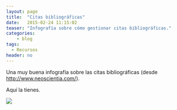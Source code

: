 ```yaml
---
layout: page
title:  "Citas bibliográficas"
date:   2015-02-24 11:15:02
teaser: "Infografía sobre cómo gestionar citas bibliográficas."
categories:
    - blog
tags:
  - Recursos
header: no
---
```


Una muy buena infografía sobre las citas bibliográficas (desde <http://www.neoscientia.com/>).

Aquí la tienes.

![](http://cdn7.neoscientia.com/wp-content/uploads/2015/02/citas-bibliogr%C3%A1ficas-infograf%C3%ADas.png)
